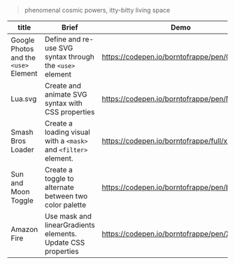 > phenomenal cosmic powers, itty-bitty living space

| title                                 | Brief                                                           | Demo                                         |
| ------------------------------------- | --------------------------------------------------------------- | -------------------------------------------- |
| Google Photos and the `<use>` Element | Define and re-use SVG syntax through the `<use>` element        | https://codepen.io/borntofrappe/pen/QWyaNep  |
| Lua.svg                               | Create and animate SVG syntax with CSS properties               | https://codepen.io/borntofrappe/pen/NWxXEgp  |
| Smash Bros Loader                     | Create a loading visual with a `<mask>` and `<filter>` element. | https://codepen.io/borntofrappe/full/xxZYwdQ |
| Sun and Moon Toggle                   | Create a toggle to alternate between two color palette          | https://codepen.io/borntofrappe/pen/bGEvpBO  |
| Amazon Fire                           | Use mask and linearGradients elements. Update CSS properties    | https://codepen.io/borntofrappe/pen/XWXEgaV  |
